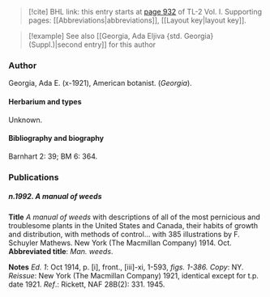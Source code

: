 > [!cite] BHL link: this entry starts at [page 932](https://www.biodiversitylibrary.org/item/103414#page/980/mode/1up) of TL-2 Vol. I.
> Supporting pages: [[Abbreviations|abbreviations]], [[Layout key|layout key]].

> [!example] See also [[Georgia, Ada Eljiva {std. Georgia} (Suppl.)|second entry]] for this author

### Author

Georgia, Ada E. (x-1921), American botanist. (*Georgia*).

#### Herbarium and types

Unknown.

#### Bibliography and biography

Barnhart 2: 39; BM 6: 364.

### Publications

##### n.1992. A manual of weeds

**Title**
*A manual of weeds* with descriptions of all of the most pernicious and troublesome plants in the United States and Canada, their habits of growth and distribution, with methods of control... with 385 illustrations by F. Schuyler Mathews. New York (The Macmillan Company) 1914. Oct.
**Abbreviated title**: *Man. weeds*.

**Notes**
*Ed. 1*: Oct 1914, p. \[i\], front., \[iii\]-xi, 1-593, *figs. 1-386. Copy*: NY.
*Reissue*: New York (The Macmillan Company) 1921, identical except for t.p. date 1921.
*Ref*.: Rickett, NAF 28B(2): 331. 1945.

